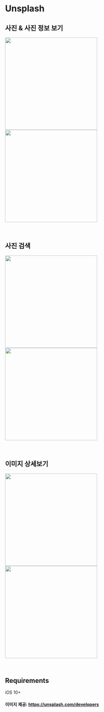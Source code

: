 # Unsplash

## 사진 & 사진 정보 보기

<img src="Images/Image1.png" width="300"> <img src="Images/Image2.png" width="300">  

<br>

## 사진 검색 

<img src="Images/Image3.png" width="300"> <img src="Images/Image4.png" width="300">

<br>

## 이미지 상세보기

<img src="Images/Image5.png" width="300"> <img src="Images/Image6.png" width="300">

<br>

## Requirements
iOS 10+

#### 이미지 제공: https://unsplash.com/developers
